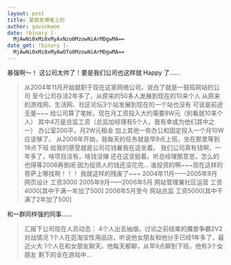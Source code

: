 ```yaml
---
layout: post
title: 某朋友博客上的
author: gavinkwoe
date: !binary |-
  MjAwNi0xMi0xMyAxNzo0MzowNiArMDgwMA==
date_gmt: !binary |-
  MjAwNi0xMi0xMyAwOTo0MzowNiArMDgwMA==
---
```

<p dir="ltr" style="MARGIN-RIGHT: 0px">暴强啊～！ 这公司太帅了！要是我们公司也这样就 Happy 了……
<blockquote dir="ltr" style="MARGIN-RIGHT: 0px">
从2004年11月开始就职于现在这家网络公司，说白了就是一鼓捣网站的公司 
至今公司存活2年多了，从原来的50多人发展到现在的10来个人 
从原来的游戏网、生活网、社区论坛3个站发展到现在的一个站也没有 
可说是前途无量~~~ 
给公司算了笔帐，现在月工资投入大约需要8W元（别看就10来个人） 
其中4万是总监工资（总监加经理有5个人，我有幸成为他们其中之一） 
办公室200平，月2W元租金 
加上其他一些办公和固定投入一个月10W应该够了。 
从2006年开始，我每天的任务就是早9点上班，坐在那里等到18点下班 
给我的感受就是公司花钱雇我在这坐着。 
我们公司真有钱啊，一年多了，啥项目没有，啥钱没赚 
还在这坚挺着。听总经理那意思，怎么的也得等2008再倒闭 
因为投资人的钱还没花完... 
谁投资的啊~~~现在这样的菩萨上哪找啊！！！ 
我就这样的残废了~~~ 
2004年11月&mdash;&mdash;2005年9月 网页设计 工资3000 
2005年9月&mdash;&mdash;2006年5月 网站管理兼社区运营 工资4000[其中干满一年加了500] 
2006年5月至今 网站总监 工资5000[其中干满了2年加了500] </blockquote>
<p dir="ltr">和一群同样强的同事……
<blockquote dir="ltr" style="MARGIN-RIGHT: 0px">
<p dir="ltr">汇报下公司现在人员动态： 
4个人出去抽烟，讨论之前结束的魔兽争霸2V2对战情况 
1个人在逛淘宝性用品店，听说他女朋友和他分手已经1年多了，最近火大 
1个人在和女朋友聊天，他每天都聊，从早9点聊到下班，他有3个女朋友 
剩下的全在游戏中... </blockquote>
